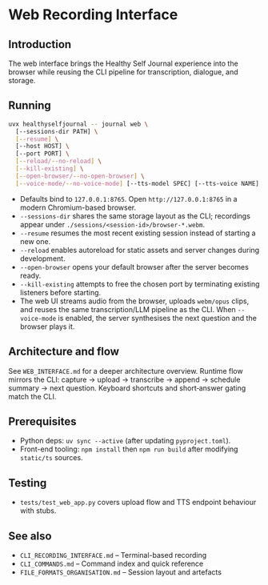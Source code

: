 # Web Recording Interface

## Introduction
The web interface brings the Healthy Self Journal experience into the browser while reusing the CLI pipeline for transcription, dialogue, and storage.

## Running

```bash
uvx healthyselfjournal -- journal web \
  [--sessions-dir PATH] \
  [--resume] \
  [--host HOST] \
  [--port PORT] \
  [--reload/--no-reload] \
  [--kill-existing] \
  [--open-browser/--no-open-browser] \
  [--voice-mode/--no-voice-mode] [--tts-model SPEC] [--tts-voice NAME] [--tts-format FORMAT]
```

- Defaults bind to `127.0.0.1:8765`. Open `http://127.0.0.1:8765` in a modern Chromium-based browser.
- `--sessions-dir` shares the same storage layout as the CLI; recordings appear under `./sessions/<session-id>/browser-*.webm`.
- `--resume` resumes the most recent existing session instead of starting a new one.
- `--reload` enables autoreload for static assets and server changes during development.
- `--open-browser` opens your default browser after the server becomes ready.
- `--kill-existing` attempts to free the chosen port by terminating existing listeners before starting.
- The web UI streams audio from the browser, uploads `webm/opus` clips, and reuses the same transcription/LLM pipeline as the CLI. When `--voice-mode` is enabled, the server synthesises the next question and the browser plays it.

## Architecture and flow

See `WEB_INTERFACE.md` for a deeper architecture overview. Runtime flow mirrors the CLI: capture → upload → transcribe → append → schedule summary → next question. Keyboard shortcuts and short‑answer gating match the CLI.

## Prerequisites

- Python deps: `uv sync --active` (after updating `pyproject.toml`).
- Front-end tooling: `npm install` then `npm run build` after modifying `static/ts` sources.

## Testing

- `tests/test_web_app.py` covers upload flow and TTS endpoint behaviour with stubs.

## See also

- `CLI_RECORDING_INTERFACE.md` – Terminal-based recording
- `CLI_COMMANDS.md` – Command index and quick reference
- `FILE_FORMATS_ORGANISATION.md` – Session layout and artefacts

